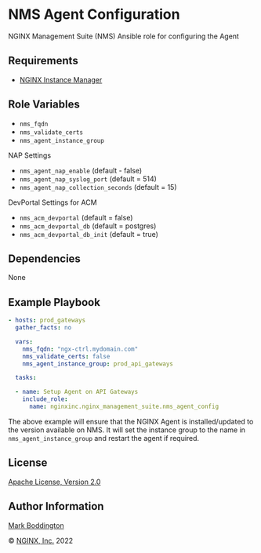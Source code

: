 NMS Agent Configuration
=============

NGINX Management Suite (NMS) Ansible role for configuring the Agent 

Requirements
------------

* [NGINX Instance Manager](https://www.nginx.com/products/nginx-instance-manager/)

Role Variables
--------------

* `nms_fqdn`
* `nms_validate_certs`
* `nms_agent_instance_group`

NAP Settings
* `nms_agent_nap_enable` (default - false)
* `nms_agent_nap_syslog_port` (default = 514)
* `nms_agent_nap_collection_seconds` (default = 15)

DevPortal Settings for ACM
* `nms_acm_devportal` (default = false)
* `nms_acm_devportal_db` (default = postgres)
* `nms_acm_devportal_db_init` (default = true)

Dependencies
------------

None

Example Playbook
----------------

```yaml
- hosts: prod_gateways
  gather_facts: no

  vars:
    nms_fqdn: "ngx-ctrl.mydomain.com"
    nms_validate_certs: false
    nms_agent_instance_group: prod_api_gateways

  tasks:

  - name: Setup Agent on API Gateways
    include_role:
      name: nginxinc.nginx_management_suite.nms_agent_config

```

The above example will ensure that the NGINX Agent is installed/updated to the version available on NMS.
It will set the instance group to the name in `nms_agent_instance_group` and restart the agent if required.

License
-------

[Apache License, Version 2.0](./LICENSE)

Author Information
------------------

[Mark Boddington](https://github.com/TuxInvader)

&copy; [NGINX, Inc.](https://www.nginx.com/) 2022

